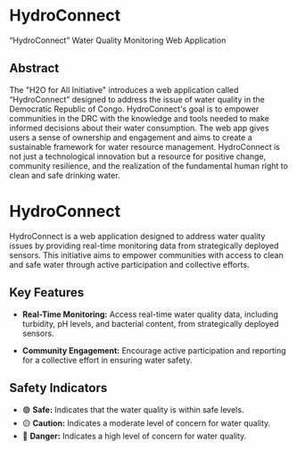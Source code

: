 # HydroConnect

“HydroConnect” Water Quality Monitoring Web Application

## Abstract

The "H2O for All Initiative" introduces a web application called “HydroConnect” designed to
address the issue of water quality in the Democratic Republic of Congo.
HydroConnect's goal is to empower communities in the DRC with the knowledge and tools
needed to make informed decisions about their water consumption. The web app gives
users a sense of ownership and engagement and aims to create a sustainable framework
for water resource management. HydroConnect is not just a technological innovation but a
resource for positive change, community resilience, and the realization of the fundamental
human right to clean and safe drinking water.

# HydroConnect

HydroConnect is a web application designed to address water quality issues by providing real-time monitoring data from strategically deployed sensors. This initiative aims to empower communities with access to clean and safe water through active participation and collective efforts.

## Key Features

- **Real-Time Monitoring:** Access real-time water quality data, including turbidity, pH levels, and bacterial content, from strategically deployed sensors.

- **Community Engagement:** Encourage active participation and reporting for a collective effort in ensuring water safety.

## Safety Indicators

- 🟢 **Safe:** Indicates that the water quality is within safe levels.
- 🟡 **Caution:** Indicates a moderate level of concern for water quality.
- 🔴 **Danger:** Indicates a high level of concern for water quality.

